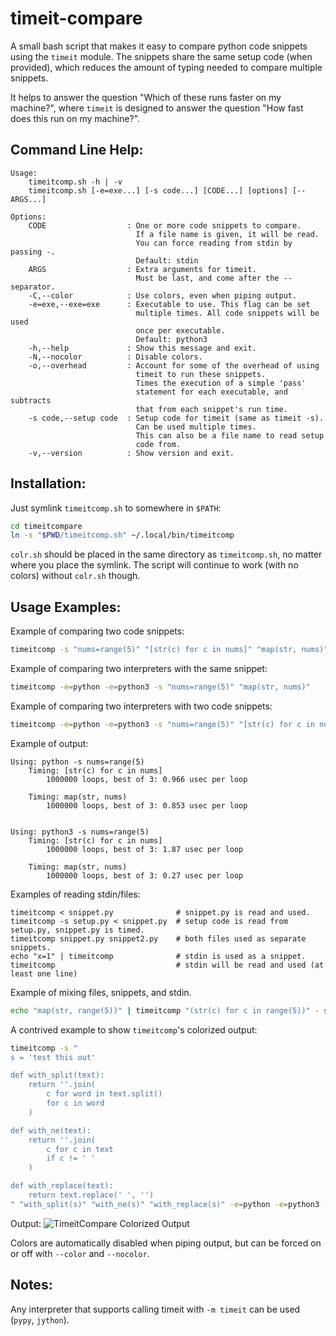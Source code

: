 timeit-compare
==============

A small bash script that makes it easy to compare python code snippets using
the `timeit` module. The snippets share the same setup code (when provided),
which reduces the amount of typing needed to compare multiple snippets.

It helps to answer the question "Which of these runs faster on my machine?",
where `timeit` is designed to answer the question "How fast does this run
on my machine?".

Command Line Help:
------------------
```
Usage:
    timeitcomp.sh -h | -v
    timeitcomp.sh [-e=exe...] [-s code...] [CODE...] [options] [-- ARGS...]

Options:
    CODE                  : One or more code snippets to compare.
                            If a file name is given, it will be read.
                            You can force reading from stdin by passing -.
                            Default: stdin
    ARGS                  : Extra arguments for timeit.
                            Must be last, and come after the -- separator.
    -C,--color            : Use colors, even when piping output.
    -e=exe,--exe=exe      : Executable to use. This flag can be set
                            multiple times. All code snippets will be used
                            once per executable.
                            Default: python3
    -h,--help             : Show this message and exit.
    -N,--nocolor          : Disable colors.
    -o,--overhead         : Account for some of the overhead of using
                            timeit to run these snippets.
                            Times the execution of a simple 'pass'
                            statement for each executable, and subtracts
                            that from each snippet's run time.
    -s code,--setup code  : Setup code for timeit (same as timeit -s).
                            Can be used multiple times.
                            This can also be a file name to read setup
                            code from.
    -v,--version          : Show version and exit.
```

Installation:
-------------

Just symlink `timeitcomp.sh` to somewhere in `$PATH`:
```bash
cd timeitcompare
ln -s "$PWD/timeitcomp.sh" ~/.local/bin/timeitcomp
```

`colr.sh` should be placed in the same directory as `timeitcomp.sh`, no matter
where you place the symlink. The script will continue to work
(with no colors) without `colr.sh` though.


Usage Examples:
---------------

Example of comparing two code snippets:
```bash
timeitcomp -s "nums=range(5)" "[str(c) for c in nums]" "map(str, nums)"
```

Example of comparing two interpreters with the same snippet:
```bash
timeitcomp -e=python -e=python3 -s "nums=range(5)" "map(str, nums)"
```

Example of comparing two interpreters with two code snippets:
```bash
timeitcomp -e=python -e=python3 -s "nums=range(5)" "[str(c) for c in nums]" "map(str, nums)"
```

Example of output:
```
Using: python -s nums=range(5)
    Timing: [str(c) for c in nums]
        1000000 loops, best of 3: 0.966 usec per loop

    Timing: map(str, nums)
        1000000 loops, best of 3: 0.853 usec per loop


Using: python3 -s nums=range(5)
    Timing: [str(c) for c in nums]
        1000000 loops, best of 3: 1.87 usec per loop

    Timing: map(str, nums)
        1000000 loops, best of 3: 0.27 usec per loop

```

Examples of reading stdin/files:
```
timeitcomp < snippet.py              # snippet.py is read and used.
timeitcomp -s setup.py < snippet.py  # setup code is read from setup.py, snippet.py is timed.
timeitcomp snippet.py snippet2.py    # both files used as separate snippets.
echo "x=1" | timeitcomp              # stdin is used as a snippet.
timeitcomp                           # stdin will be read and used (at least one line)
```

Example of mixing files, snippets, and stdin.
```bash
echo "map(str, range(5))" | timeitcomp "(str(c) for c in range(5))" - snippet.py
```

A contrived example to show `timeitcomp`'s colorized output:
```bash
timeitcomp -s "                      
s = 'test this out'

def with_split(text):
    return ''.join(
        c for word in text.split()
        for c in word
    )

def with_ne(text):
    return ''.join(
        c for c in text
        if c != ' '
    )

def with_replace(text):
    return text.replace(' ', '')
" "with_split(s)" "with_ne(s)" "with_replace(s)" -e=python -e=python3 -o
```

Output:
![TimeitCompare Colorized Output](https://welbornprod.com/dl/static/media/img/timeitcomp-colorized-output.png)

Colors are automatically disabled when piping output, but
can be forced on or off with `--color` and `--nocolor`.

Notes:
------

Any interpreter that supports calling timeit with `-m timeit` can be used
(`pypy`, `jython`).
